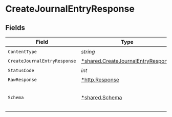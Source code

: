# CreateJournalEntryResponse


## Fields

| Field                                                                                   | Type                                                                                    | Required                                                                                | Description                                                                             |
| --------------------------------------------------------------------------------------- | --------------------------------------------------------------------------------------- | --------------------------------------------------------------------------------------- | --------------------------------------------------------------------------------------- |
| `ContentType`                                                                           | *string*                                                                                | :heavy_check_mark:                                                                      | N/A                                                                                     |
| `CreateJournalEntryResponse`                                                            | [*shared.CreateJournalEntryResponse](../../models/shared/createjournalentryresponse.md) | :heavy_minus_sign:                                                                      | Success                                                                                 |
| `StatusCode`                                                                            | *int*                                                                                   | :heavy_check_mark:                                                                      | N/A                                                                                     |
| `RawResponse`                                                                           | [*http.Response](https://pkg.go.dev/net/http#Response)                                  | :heavy_minus_sign:                                                                      | N/A                                                                                     |
| `Schema`                                                                                | [*shared.Schema](../../models/shared/schema.md)                                         | :heavy_minus_sign:                                                                      | The request made is not valid.                                                          |
